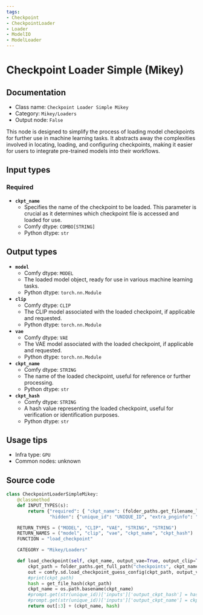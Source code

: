 ```yaml
---
tags:
- Checkpoint
- CheckpointLoader
- Loader
- ModelIO
- ModelLoader
---
```


# Checkpoint Loader Simple (Mikey)
## Documentation
- Class name: `Checkpoint Loader Simple Mikey`
- Category: `Mikey/Loaders`
- Output node: `False`

This node is designed to simplify the process of loading model checkpoints for further use in machine learning tasks. It abstracts away the complexities involved in locating, loading, and configuring checkpoints, making it easier for users to integrate pre-trained models into their workflows.
## Input types
### Required
- **`ckpt_name`**
    - Specifies the name of the checkpoint to be loaded. This parameter is crucial as it determines which checkpoint file is accessed and loaded for use.
    - Comfy dtype: `COMBO[STRING]`
    - Python dtype: `str`
## Output types
- **`model`**
    - Comfy dtype: `MODEL`
    - The loaded model object, ready for use in various machine learning tasks.
    - Python dtype: `torch.nn.Module`
- **`clip`**
    - Comfy dtype: `CLIP`
    - The CLIP model associated with the loaded checkpoint, if applicable and requested.
    - Python dtype: `torch.nn.Module`
- **`vae`**
    - Comfy dtype: `VAE`
    - The VAE model associated with the loaded checkpoint, if applicable and requested.
    - Python dtype: `torch.nn.Module`
- **`ckpt_name`**
    - Comfy dtype: `STRING`
    - The name of the loaded checkpoint, useful for reference or further processing.
    - Python dtype: `str`
- **`ckpt_hash`**
    - Comfy dtype: `STRING`
    - A hash value representing the loaded checkpoint, useful for verification or identification purposes.
    - Python dtype: `str`
## Usage tips
- Infra type: `GPU`
- Common nodes: unknown


## Source code
```python
class CheckpointLoaderSimpleMikey:
    @classmethod
    def INPUT_TYPES(s):
        return {"required": { "ckpt_name": (folder_paths.get_filename_list("checkpoints"), ),},
                "hidden": {"unique_id": "UNIQUE_ID", "extra_pnginfo": "EXTRA_PNGINFO", "prompt": "PROMPT"}}

    RETURN_TYPES = ("MODEL", "CLIP", "VAE", "STRING", "STRING")
    RETURN_NAMES = ("model", "clip", "vae", "ckpt_name", "ckpt_hash")
    FUNCTION = "load_checkpoint"

    CATEGORY = "Mikey/Loaders"

    def load_checkpoint(self, ckpt_name, output_vae=True, output_clip=True, unique_id=None, extra_pnginfo=None, prompt=None):
        ckpt_path = folder_paths.get_full_path("checkpoints", ckpt_name)
        out = comfy.sd.load_checkpoint_guess_config(ckpt_path, output_vae=True, output_clip=True, embedding_directory=folder_paths.get_folder_paths("embeddings"))
        #print(ckpt_path)
        hash = get_file_hash(ckpt_path)
        ckpt_name = os.path.basename(ckpt_name)
        #prompt.get(str(unique_id))['inputs']['output_ckpt_hash'] = hash
        #prompt.get(str(unique_id))['inputs']['output_ckpt_name'] = ckpt_name
        return out[:3] + (ckpt_name, hash)

```
